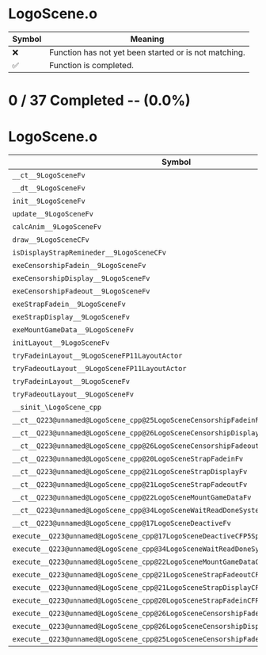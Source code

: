 # LogoScene.o
| Symbol | Meaning 
| ------------- | ------------- 
| :x: | Function has not yet been started or is not matching. 
| :white_check_mark: | Function is completed. 


# 0 / 37 Completed -- (0.0%)
# LogoScene.o
| Symbol | Decompiled? |
| ------------- | ------------- |
| `__ct__9LogoSceneFv` | :x: |
| `__dt__9LogoSceneFv` | :x: |
| `init__9LogoSceneFv` | :x: |
| `update__9LogoSceneFv` | :x: |
| `calcAnim__9LogoSceneFv` | :x: |
| `draw__9LogoSceneCFv` | :x: |
| `isDisplayStrapRemineder__9LogoSceneCFv` | :x: |
| `exeCensorshipFadein__9LogoSceneFv` | :x: |
| `exeCensorshipDisplay__9LogoSceneFv` | :x: |
| `exeCensorshipFadeout__9LogoSceneFv` | :x: |
| `exeStrapFadein__9LogoSceneFv` | :x: |
| `exeStrapDisplay__9LogoSceneFv` | :x: |
| `exeMountGameData__9LogoSceneFv` | :x: |
| `initLayout__9LogoSceneFv` | :x: |
| `tryFadeinLayout__9LogoSceneFP11LayoutActor` | :x: |
| `tryFadeoutLayout__9LogoSceneFP11LayoutActor` | :x: |
| `tryFadeinLayout__9LogoSceneFv` | :x: |
| `tryFadeoutLayout__9LogoSceneFv` | :x: |
| `__sinit_\LogoScene_cpp` | :x: |
| `__ct__Q223@unnamed@LogoScene_cpp@25LogoSceneCensorshipFadeinFv` | :x: |
| `__ct__Q223@unnamed@LogoScene_cpp@26LogoSceneCensorshipDisplayFv` | :x: |
| `__ct__Q223@unnamed@LogoScene_cpp@26LogoSceneCensorshipFadeoutFv` | :x: |
| `__ct__Q223@unnamed@LogoScene_cpp@20LogoSceneStrapFadeinFv` | :x: |
| `__ct__Q223@unnamed@LogoScene_cpp@21LogoSceneStrapDisplayFv` | :x: |
| `__ct__Q223@unnamed@LogoScene_cpp@21LogoSceneStrapFadeoutFv` | :x: |
| `__ct__Q223@unnamed@LogoScene_cpp@22LogoSceneMountGameDataFv` | :x: |
| `__ct__Q223@unnamed@LogoScene_cpp@34LogoSceneWaitReadDoneSystemArchiveFv` | :x: |
| `__ct__Q223@unnamed@LogoScene_cpp@17LogoSceneDeactiveFv` | :x: |
| `execute__Q223@unnamed@LogoScene_cpp@17LogoSceneDeactiveCFP5Spine` | :x: |
| `execute__Q223@unnamed@LogoScene_cpp@34LogoSceneWaitReadDoneSystemArchiveCFP5Spine` | :x: |
| `execute__Q223@unnamed@LogoScene_cpp@22LogoSceneMountGameDataCFP5Spine` | :x: |
| `execute__Q223@unnamed@LogoScene_cpp@21LogoSceneStrapFadeoutCFP5Spine` | :x: |
| `execute__Q223@unnamed@LogoScene_cpp@21LogoSceneStrapDisplayCFP5Spine` | :x: |
| `execute__Q223@unnamed@LogoScene_cpp@20LogoSceneStrapFadeinCFP5Spine` | :x: |
| `execute__Q223@unnamed@LogoScene_cpp@26LogoSceneCensorshipFadeoutCFP5Spine` | :x: |
| `execute__Q223@unnamed@LogoScene_cpp@26LogoSceneCensorshipDisplayCFP5Spine` | :x: |
| `execute__Q223@unnamed@LogoScene_cpp@25LogoSceneCensorshipFadeinCFP5Spine` | :x: |
